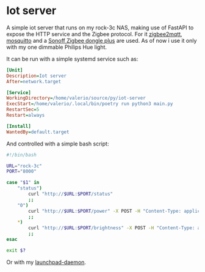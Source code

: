 # Iot server

A simple iot server that runs on my rock-3c NAS, making use of FastAPI to expose the HTTP service and the Zigbee protocol. For it [zigbee2mqtt](https://github.com/Koenkk/zigbee2mqtt), [mosquitto](https://github.com/eclipse-mosquitto/mosquitto) and a [Sonoff Zigbee dongle plus](https://sonoff.tech/product/gateway-and-sensors/sonoff-zigbee-3-0-usb-dongle-plus-p/) are used. As of now i use it only with my one dimmable Philips Hue light.

It can be run with a simple systemd service such as:

```ini
[Unit]
Description=Iot server
After=network.target

[Service]
WorkingDirectory=/home/valerio/source/py/iot-server
ExecStart=/home/valerio/.local/bin/poetry run python3 main.py
RestartSec=5
Restart=always

[Install]
WantedBy=default.target
```

And controlled with a simple bash script:

```bash
#!/bin/bash

URL="rock-3c"
PORT="8000"

case "$1" in
	"status")
		curl "http://$URL:$PORT/status"
		;;
	"0")
		curl "http://$URL:$PORT/power" -X POST -H "Content-Type: application/json" -d '{"power":false}'
		;;
	*)
		curl "http://$URL:$PORT/brightness" -X POST -H "Content-Type: application/json" -d "{\"brightness\":$1}"
		;;
esac

exit $?
```

Or with my [launchpad-daemon](https://github.com/iacobucci/launchpad-daemon).
